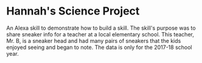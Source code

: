 Hannah's Science Project
==========================

An Alexa skill to demonstrate how to build a skill.  The skill's purpose was to share sneaker info for a teacher at a local elementary school.  This teacher, Mr. B, is a sneaker head and had many pairs of sneakers that the kids enjoyed seeing and began to note.  The data is only for the 2017-18 school year.